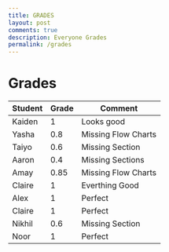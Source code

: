 ```yaml
---
title: GRADES
layout: post
comments: true
description: Everyone Grades
permalink: /grades
---
```


# Grades
|Student|Grade|Comment|
|-------|-----|-------|
|Kaiden|1|Looks good|
|Yasha|0.8|Missing Flow Charts|
|Taiyo|0.6|Missing Section|
|Aaron|0.4|Missing Sections|
|Amay|0.85|Missing Flow Charts|
|Claire|1|Everthing Good|
|Alex|1|Perfect|
|Claire|1|Perfect|
|Nikhil|0.6|Missing Section|
|Noor|1|Perfect|
